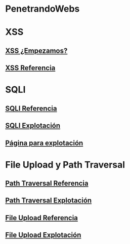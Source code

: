 # PenetrandoWebs

# XSS

## [XSS ¿Empezamos?](https://github.com/IES-Rafael-Alberti/PenetrandoWebCordoba2023/blob/main/xss/Empecemos%20con%20las%20pruebas%20XSS.md)

## [XSS Referencia](https://github.com/IES-Rafael-Alberti/PenetrandoWebCordoba2023/blob/main/xss/xss.md)

# SQLI

## [SQLI Referencia](https://github.com/IES-Rafael-Alberti/PenetrandoWebCordoba2023/blob/main/SQL/SQLi.md)

## [SQLI Explotación](https://github.com/IES-Rafael-Alberti/PenetrandoWebCordoba2023/blob/main/SQL/Explotaci%C3%B3nSQLi.md)

## [Página para explotación](https://pw-ies-rafaelalberti.000webhostapp.com/index.php)

# File Upload y Path Traversal

## [Path Traversal Referencia](https://github.com/IES-Rafael-Alberti/PenetrandoWebCordoba2023/blob/main/PATH/PathTra.md)

## [Path Traversal Explotación](https://github.com/IES-Rafael-Alberti/PenetrandoWebCordoba2023/blob/main/PATH/Explotaci%C3%B3nPath.md)

## [File Upload Referencia](https://github.com/IES-Rafael-Alberti/PenetrandoWebCordoba2023/blob/main/File%20Upload/File%20Upload.md)

## [File Upload Explotación](https://github.com/IES-Rafael-Alberti/PenetrandoWebCordoba2023/blob/main/File%20Upload/Explotaci%C3%B3n%20File%20Upload.md)

